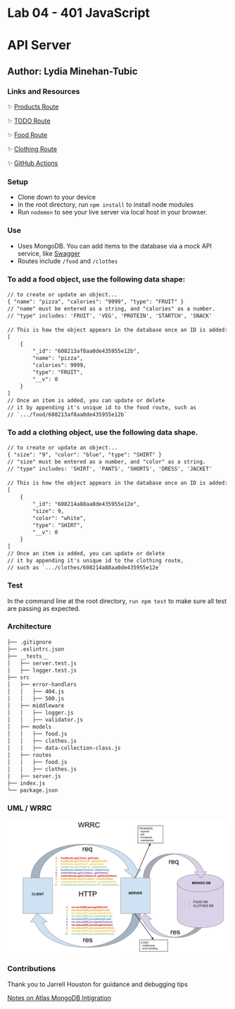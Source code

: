 # Lab 04 - 401 JavaScript

# API Server

## Author: Lydia Minehan-Tubic

### Links and Resources

✨ [Products Route](https://lydia-api-server.herokuapp.com/products)

✨ [TODO Route](https://lydia-api-server.herokuapp.com/todo)

✨ [Food Route](https://lydia-api-server.herokuapp.com/food)

✨ [Clothing Route](https://lydia-api-server.herokuapp.com/clothes)

✨ [GitHub Actions](https://github.com/LydiaMT/api-server/actions)


### Setup

- Clone down to your device
- In the root directory, run `npm install` to install node modules
- Run `nodemon` to see your live server via local host in your browser.

### Use

- Uses MongoDB. You can add items to the database via a mock API service, like [Swagger](https://inspector.swagger.io/builder)
- Routes include `/food` and `/clothes`

### To add a food object, use the following data shape:
```JS
// to create or update an object...
{ "name": "pizza", "calories": "9999", "type": "FRUIT" }
// "name" must be entered as a string, and "calories" as a number. 
// "type" includes: 'FRUIT', 'VEG', 'PROTEIN', 'STARTCH', 'SNACK'

// This is how the object appears in the database once an ID is added:
[
    {
        "_id": "608213af8aa0de435955e12b",
        "name": "pizza",
        "calories": 9999,
        "type": "FRUIT",
        "__v": 0
    }
]
// Once an item is added, you can update or delete 
// it by appending it's unique id to the food route, such as 
// `.../food/608213af8aa0de435955e12b`
```

### To add a clothing object, use the following data shape. 

```JS
// to create or update an object...
{ "size": "9", "color": "blue", "type": "SHIRT" }
// "size" must be entered as a number, and "color" as a string. 
// "type" includes: 'SHIRT', 'PANTS', 'SHORTS', 'DRESS', 'JACKET'

// This is how the object appears in the database once an ID is added:
[
    {
        "_id": "608214a88aa0de435955e12e",
        "size": 9,
        "color": "white",
        "type": "SHIRT",
        "__v": 0
    }
]
// Once an item is added, you can update or delete 
// it by appending it's unique id to the clothing route, 
// such as `.../clothes/608214a88aa0de435955e12e`
```

### Test

In the command line at the root directory, `run npm test` to make sure all test are passing as expected.

### Architecture

```git
├── .gitignore
├── .eslintrc.json
├── __tests__
│   ├── server.test.js
│   ├── logger.test.js
├── src
│   ├── error-handlers
│   │   ├── 404.js
│   │   ├── 500.js
│   ├── middleware
│   │   ├── logger.js
│   │   ├── validator.js
│   ├── models
│   │   ├── food.js
│   │   ├── clothes.js
│   │   ├── data-collection-class.js
│   ├── routes
│   │   ├── food.js
│   │   ├── clothes.js
│   ├── server.js
├── index.js
└── package.json
```

### UML / WRRC

![WRRC](assets/wrrcLab04.jpg)

### Contributions 

Thank you to Jarrell Houston for guidance and debugging tips

[Notes on Atlas MongoDB Intigration](https://github.com/codefellows/seattle-301d72/blob/master/README.md)
